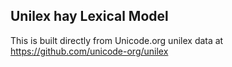 Unilex hay Lexical Model
----------------------

This is built directly from Unicode.org unilex data at
https://github.com/unicode-org/unilex
